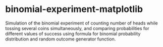# binomial-experiment-matplotlib
Simulation of the binomial experiment of counting number of heads while tossing several coins simultaneously, and comparing probabilities for different values of success using formula for binomial probability distribution and random outcome generator function.
